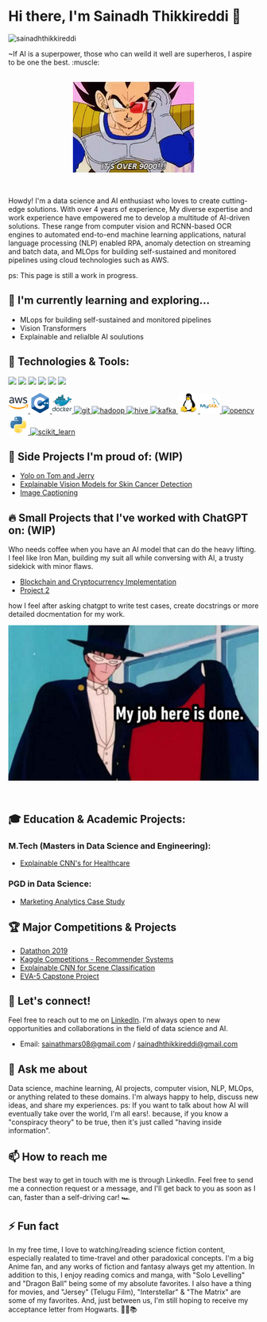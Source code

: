 
# Hi there, I'm Sainadh Thikkireddi 👋

<p align="left"> <img src="https://komarev.com/ghpvc/?username=sainadhthikkireddi&label=Profile%20views&color=0e75b6&style=flat" alt="sainadhthikkireddi" /> </p>
~If AI is a superpower, those who can weild it well are superheros, I aspire to be one the best. :muscle:

</br>
</br>
<p align="center">
  <img src="https://github.com/SainadhAmul/SainadhAmul/blob/main/res/vegeta-its-over9000.gif?raw=true" />
</p>
</br>

Howdy! I'm a data science and AI enthusiast who loves to create cutting-edge solutions. With over 4 years of experience, My diverse expertise and work experience have empowered me to develop a multitude of AI-driven solutions. These range from computer vision and RCNN-based OCR engines to automated end-to-end machine learning applications, natural language processing (NLP) enabled RPA, anomaly detection on streaming and batch data, and MLOps for building self-sustained and monitored pipelines using cloud technologies such as AWS.

ps: This page is still a work in progress.

## 🌱 I'm currently learning and exploring...

- MLops for building self-sustained and monitored pipelines
- Vision Transformers
- Explainable and relialble AI soulutions



## 🔧 Technologies & Tools:

![](https://img.shields.io/badge/Python-informational?style=flat&logo=python&logoColor=white&color=2bbc8a)
![](https://img.shields.io/badge/TensorFlow-informational?style=flat&logo=tensorflow&logoColor=white&color=2bbc8a)
![](https://img.shields.io/badge/PyTorch-informational?style=flat&logo=pytorch&logoColor=white&color=2bbc8a)
![](https://img.shields.io/badge/OpenCV-informational?style=flat&logo=opencv&logoColor=white&color=2bbc8a)
![](https://img.shields.io/badge/AWS-informational?style=flat&logo=amazon-aws&logoColor=white&color=2bbc8a)
![](https://img.shields.io/badge/Git-informational?style=flat&logo=git&logoColor=white&color=2bbc8a)

<p align="left"> <a href="https://aws.amazon.com" target="_blank" rel="noreferrer"> <img src="https://raw.githubusercontent.com/devicons/devicon/master/icons/amazonwebservices/amazonwebservices-original-wordmark.svg" alt="aws" width="40" height="40"/> </a> <a href="https://www.w3schools.com/cpp/" target="_blank" rel="noreferrer"> <img src="https://raw.githubusercontent.com/devicons/devicon/master/icons/cplusplus/cplusplus-original.svg" alt="cplusplus" width="40" height="40"/> </a> <a href="https://www.docker.com/" target="_blank" rel="noreferrer"> <img src="https://raw.githubusercontent.com/devicons/devicon/master/icons/docker/docker-original-wordmark.svg" alt="docker" width="40" height="40"/> </a> <a href="https://git-scm.com/" target="_blank" rel="noreferrer"> <img src="https://www.vectorlogo.zone/logos/git-scm/git-scm-icon.svg" alt="git" width="40" height="40"/> </a> <a href="https://hadoop.apache.org/" target="_blank" rel="noreferrer"> <img src="https://www.vectorlogo.zone/logos/apache_hadoop/apache_hadoop-icon.svg" alt="hadoop" width="40" height="40"/> </a> <a href="https://hive.apache.org/" target="_blank" rel="noreferrer"> <img src="https://www.vectorlogo.zone/logos/apache_hive/apache_hive-icon.svg" alt="hive" width="40" height="40"/> </a> <a href="https://kafka.apache.org/" target="_blank" rel="noreferrer"> <img src="https://www.vectorlogo.zone/logos/apache_kafka/apache_kafka-icon.svg" alt="kafka" width="40" height="40"/> </a> <a href="https://www.linux.org/" target="_blank" rel="noreferrer"> <img src="https://raw.githubusercontent.com/devicons/devicon/master/icons/linux/linux-original.svg" alt="linux" width="40" height="40"/> </a> <a href="https://www.mysql.com/" target="_blank" rel="noreferrer"> <img src="https://raw.githubusercontent.com/devicons/devicon/master/icons/mysql/mysql-original-wordmark.svg" alt="mysql" width="40" height="40"/> </a> <a href="https://opencv.org/" target="_blank" rel="noreferrer"> <img src="https://www.vectorlogo.zone/logos/opencv/opencv-icon.svg" alt="opencv" width="40" height="40"/> </a> <a href="https://www.python.org" target="_blank" rel="noreferrer"> <img src="https://raw.githubusercontent.com/devicons/devicon/master/icons/python/python-original.svg" alt="python" width="40" height="40"/> </a> <a href="https://scikit-learn.org/" target="_blank" rel="noreferrer"> <img src="https://upload.wikimedia.org/wikipedia/commons/0/05/Scikit_learn_logo_small.svg" alt="scikit_learn" width="40" height="40"/> </a> </p>


## 🌟 Side Projects I'm proud of: (WIP)

- [Yolo on Tom and Jerry](https://github.com/SainadhAmul/EVA-4-B2/tree/master/S13)
- [Explainable Vision Models for Skin Cancer Detection](https://github.com/SainadhAmul/explainable_cnn_sc)
- [Image Captioning](https://github.com/SainadhAmul/image_captioing_encoder_decoder_network)


## :fire: Small Projects that I've worked with ChatGPT on: (WIP)

Who needs coffee when you have an AI model that can do the heavy lifting. I feel like Iron Man, building my suit all while conversing with AI, a trusty sidekick with minor flaws.

- [Blockchain and Cryptocurrency Implementation](https://github.com/SainadhAmul/crypto_bc_pycoin)
- [Project 2](https://github.com/username/project2)

how I feel after asking chatgpt to write test cases, create docstrings or more detailed docmentation for my work.
</br>
<p align="center">
  <img src="https://github.com/SainadhAmul/SainadhAmul/blob/main/res/MJHID.png?raw=true" />
</p>
</br>


## 🎓 Education & Academic Projects:

### M.Tech (Masters in Data Science and Engineering):

- [Explainable CNN's for Healthcare](https://github.com/SainadhAmul/explainable_cnn_sc)

### PGD in Data Science:

- [Marketing Analytics Case Study](https://github.com/SainadhAmul/advance_marketing_analytics_customer_modelling)

## 🏆 Major Competitions & Projects

- [Datathon 2019](https://github.com/SainadhAmul/Datathon2019)
- [Kaggle Competitions - Recommender Systems](https://github.com/SainadhAmul/RecomenderSYS_works)
- [Explainable CNN for Scene Classification](https://github.com/SainadhAmul/explainable_cnn_sc)
- [EVA-5 Capstone Project](https://github.com/SainadhAmul/EVA-5-Capstone)


## 🤝 Let's connect!

Feel free to reach out to me on [LinkedIn](https://www.linkedin.com/in/sainadh-thikkireddi-639605177). I'm always open to new opportunities and collaborations in the field of data science and AI.
- Email: sainathmars08@gmail.com / sainadhthikkireddi@gmail.com

## 💬 Ask me about

Data science, machine learning, AI projects, computer vision, NLP, MLOps, or anything related to these domains. I'm always happy to help, discuss new ideas, and share my experiences. ps: If you want to talk about how AI will eventually take over the world, I'm all ears!. because, if you know a "conspiracy theory" to be true, then it's just called "having inside information".


## 📫 How to reach me

The best way to get in touch with me is through LinkedIn. Feel free to send me a connection request or a message, and I'll get back to you as soon as I can, faster than a self-driving car! 🏎️


## ⚡ Fun fact

In my free time, I love to watching/reading science fiction content, especially realated to time-travel and other paradoxical concepts. I'm a big Anime fan, and any works of fiction and fantasy always get my attention. In addition to this, I enjoy reading comics and manga, with "Solo Levelling" and "Dragon Ball" being some of my absolute favorites. I also have a thing for movies, and "Jersey" (Telugu Film), "Interstellar" & "The Matrix"  are some of my favorites. And, just between us, I'm still hoping to receive my acceptance letter from Hogwarts. 🧙‍♂️📚

